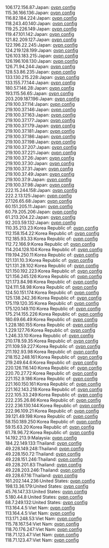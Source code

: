 106.172.156.87:Japan: [ovpn config](vpn/106_172_156_87.ovpn)  
115.36.166.136:Japan: [ovpn config](vpn/115_36_166_136.ovpn)  
116.82.184.224:Japan: [ovpn config](vpn/116_82_184_224.ovpn)  
118.243.40.140:Japan: [ovpn config](vpn/118_243_40_140.ovpn)  
119.25.226.149:Japan: [ovpn config](vpn/119_25_226_149.ovpn)  
119.47.101.142:Japan: [ovpn config](vpn/119_47_101_142.ovpn)  
121.82.209.127:Japan: [ovpn config](vpn/121_82_209_127.ovpn)  
122.196.22.245:Japan: [ovpn config](vpn/122_196_22_245.ovpn)  
124.219.128.199:Japan: [ovpn config](vpn/124_219_128_199.ovpn)  
126.103.183.215:Japan: [ovpn config](vpn/126_103_183_215.ovpn)  
126.196.108.130:Japan: [ovpn config](vpn/126_196_108_130.ovpn)  
126.71.94.244:Japan: [ovpn config](vpn/126_71_94_244.ovpn)  
128.53.86.235:Japan: [ovpn config](vpn/128_53_86_235.ovpn)  
133.130.215.228:Japan: [ovpn config](vpn/133_130_215_228.ovpn)  
133.155.77.144:Japan: [ovpn config](vpn/133_155_77_144.ovpn)  
180.57.146.28:Japan: [ovpn config](vpn/180_57_146_28.ovpn)  
193.115.56.65:Japan: [ovpn config](vpn/193_115_56_65.ovpn)  
203.209.187.196:Japan: [ovpn config](vpn/203_209_187_196.ovpn)  
219.100.37.114:Japan: [ovpn config](vpn/219_100_37_114.ovpn)  
219.100.37.146:Japan: [ovpn config](vpn/219_100_37_146.ovpn)  
219.100.37.163:Japan: [ovpn config](vpn/219_100_37_163.ovpn)  
219.100.37.177:Japan: [ovpn config](vpn/219_100_37_177.ovpn)  
219.100.37.179:Japan: [ovpn config](vpn/219_100_37_179.ovpn)  
219.100.37.181:Japan: [ovpn config](vpn/219_100_37_181.ovpn)  
219.100.37.186:Japan: [ovpn config](vpn/219_100_37_186.ovpn)  
219.100.37.198:Japan: [ovpn config](vpn/219_100_37_198.ovpn)  
219.100.37.207:Japan: [ovpn config](vpn/219_100_37_207.ovpn)  
219.100.37.221:Japan: [ovpn config](vpn/219_100_37_221.ovpn)  
219.100.37.26:Japan: [ovpn config](vpn/219_100_37_26.ovpn)  
219.100.37.30:Japan: [ovpn config](vpn/219_100_37_30.ovpn)  
219.100.37.31:Japan: [ovpn config](vpn/219_100_37_31.ovpn)  
219.100.37.49:Japan: [ovpn config](vpn/219_100_37_49.ovpn)  
219.100.37.9:Japan: [ovpn config](vpn/219_100_37_9.ovpn)  
219.100.37.98:Japan: [ovpn config](vpn/219_100_37_98.ovpn)  
222.15.244.158:Japan: [ovpn config](vpn/222_15_244_158.ovpn)  
222.2.13.125:Japan: [ovpn config](vpn/222_2_13_125.ovpn)  
27.126.65.68:Japan: [ovpn config](vpn/27_126_65_68.ovpn)  
60.151.205.11:Japan: [ovpn config](vpn/60_151_205_11.ovpn)  
60.79.205.206:Japan: [ovpn config](vpn/60_79_205_206.ovpn)  
61.213.204.22:Japan: [ovpn config](vpn/61_213_204_22.ovpn)  
92.203.59.132:Japan: [ovpn config](vpn/92_203_59_132.ovpn)  
110.35.213.23:Korea Republic of: [ovpn config](vpn/110_35_213_23.ovpn)  
112.158.154.22:Korea Republic of: [ovpn config](vpn/112_158_154_22.ovpn)  
112.185.93.33:Korea Republic of: [ovpn config](vpn/112_185_93_33.ovpn)  
112.72.166.9:Korea Republic of: [ovpn config](vpn/112_72_166_9.ovpn)  
114.204.128.104:Korea Republic of: [ovpn config](vpn/114_204_128_104.ovpn)  
119.194.250.11:Korea Republic of: [ovpn config](vpn/119_194_250_11.ovpn)  
121.131.10.3:Korea Republic of: [ovpn config](vpn/121_131_10_3.ovpn)  
121.131.28.102:Korea Republic of: [ovpn config](vpn/121_131_28_102.ovpn)  
121.150.192.223:Korea Republic of: [ovpn config](vpn/121_150_192_223.ovpn)  
121.156.245.126:Korea Republic of: [ovpn config](vpn/121_156_245_126.ovpn)  
121.173.84.98:Korea Republic of: [ovpn config](vpn/121_173_84_98.ovpn)  
124.111.58.98:Korea Republic of: [ovpn config](vpn/124_111_58_98.ovpn)  
124.50.151.174:Korea Republic of: [ovpn config](vpn/124_50_151_174.ovpn)  
125.138.242.36:Korea Republic of: [ovpn config](vpn/125_138_242_36.ovpn)  
175.119.120.35:Korea Republic of: [ovpn config](vpn/175_119_120_35.ovpn)  
175.120.149.110:Korea Republic of: [ovpn config](vpn/175_120_149_110.ovpn)  
175.214.155.226:Korea Republic of: [ovpn config](vpn/175_214_155_226.ovpn)  
180.69.66.49:Korea Republic of: [ovpn config](vpn/180_69_66_49.ovpn)  
1.228.180.155:Korea Republic of: [ovpn config](vpn/1_228_180_155.ovpn)  
1.229.127.76:Korea Republic of: [ovpn config](vpn/1_229_127_76.ovpn)  
1.246.33.10:Korea Republic of: [ovpn config](vpn/1_246_33_10.ovpn)  
210.178.59.35:Korea Republic of: [ovpn config](vpn/210_178_59_35.ovpn)  
211.109.59.227:Korea Republic of: [ovpn config](vpn/211_109_59_227.ovpn)  
211.192.93.98:Korea Republic of: [ovpn config](vpn/211_192_93_98.ovpn)  
218.152.248.161:Korea Republic of: [ovpn config](vpn/218_152_248_161.ovpn)  
219.249.64.6:Korea Republic of: [ovpn config](vpn/219_249_64_6.ovpn)  
220.126.116.140:Korea Republic of: [ovpn config](vpn/220_126_116_140.ovpn)  
220.70.27.72:Korea Republic of: [ovpn config](vpn/220_70_27_72.ovpn)  
221.152.9.186:Korea Republic of: [ovpn config](vpn/221_152_9_186.ovpn)  
221.160.150.161:Korea Republic of: [ovpn config](vpn/221_160_150_161.ovpn)  
221.162.143.218:Korea Republic of: [ovpn config](vpn/221_162_143_218.ovpn)  
222.105.33.249:Korea Republic of: [ovpn config](vpn/222_105_33_249.ovpn)  
222.235.26.86:Korea Republic of: [ovpn config](vpn/222_235_26_86.ovpn)  
222.236.130.144:Korea Republic of: [ovpn config](vpn/222_236_130_144.ovpn)  
222.96.109.21:Korea Republic of: [ovpn config](vpn/222_96_109_21.ovpn)  
39.121.49.198:Korea Republic of: [ovpn config](vpn/39_121_49_198.ovpn)  
58.150.189.250:Korea Republic of: [ovpn config](vpn/58_150_189_250.ovpn)  
59.15.63.20:Korea Republic of: [ovpn config](vpn/59_15_63_20.ovpn)  
61.78.96.72:Korea Republic of: [ovpn config](vpn/61_78_96_72.ovpn)  
14.192.213.9:Malaysia: [ovpn config](vpn/14_192_213_9.ovpn)  
184.22.149.133:Thailand: [ovpn config](vpn/184_22_149_133.ovpn)  
49.228.149.248:Thailand: [ovpn config](vpn/49_228_149_248.ovpn)  
49.228.150.72:Thailand: [ovpn config](vpn/49_228_150_72.ovpn)  
49.228.151.246:Thailand: [ovpn config](vpn/49_228_151_246.ovpn)  
49.228.201.83:Thailand: [ovpn config](vpn/49_228_201_83.ovpn)  
49.228.203.246:Thailand: [ovpn config](vpn/49_228_203_246.ovpn)  
49.228.67.16:Thailand: [ovpn config](vpn/49_228_67_16.ovpn)  
161.202.144.236:United States: [ovpn config](vpn/161_202_144_236.ovpn)  
198.13.36.179:United States: [ovpn config](vpn/198_13_36_179.ovpn)  
45.76.147.33:United States: [ovpn config](vpn/45_76_147_33.ovpn)  
5.180.44.8:United States: [ovpn config](vpn/5_180_44_8.ovpn)  
68.7.249.132:United States: [ovpn config](vpn/68_7_249_132.ovpn)  
113.164.4.5:Viet Nam: [ovpn config](vpn/113_164_4_5.ovpn)  
113.164.4.5:Viet Nam: [ovpn config](vpn/113_164_4_5.ovpn)  
113.171.248.53:Viet Nam: [ovpn config](vpn/113_171_248_53.ovpn)  
115.78.167.54:Viet Nam: [ovpn config](vpn/115_78_167_54.ovpn)  
118.70.176.247:Viet Nam: [ovpn config](vpn/118_70_176_247.ovpn)  
118.71.123.47:Viet Nam: [ovpn config](vpn/118_71_123_47.ovpn)  
118.71.123.47:Viet Nam: [ovpn config](vpn/118_71_123_47.ovpn)  
